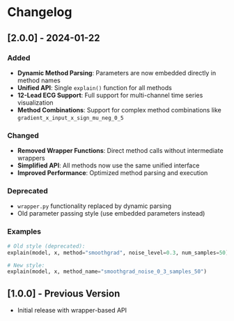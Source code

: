 # Changelog

## [2.0.0] - 2024-01-22

### Added
- **Dynamic Method Parsing**: Parameters are now embedded directly in method names
- **Unified API**: Single `explain()` function for all methods
- **12-Lead ECG Support**: Full support for multi-channel time series visualization
- **Method Combinations**: Support for complex method combinations like `gradient_x_input_x_sign_mu_neg_0_5`

### Changed
- **Removed Wrapper Functions**: Direct method calls without intermediate wrappers
- **Simplified API**: All methods now use the same unified interface
- **Improved Performance**: Optimized method parsing and execution

### Deprecated
- `wrapper.py` functionality replaced by dynamic parsing
- Old parameter passing style (use embedded parameters instead)

### Examples
```python
# Old style (deprecated):
explain(model, x, method="smoothgrad", noise_level=0.3, num_samples=50)

# New style:
explain(model, x, method_name="smoothgrad_noise_0_3_samples_50")
```

## [1.0.0] - Previous Version
- Initial release with wrapper-based API
